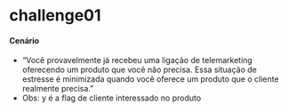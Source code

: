# challenge01

#### Cenário
- “Você provavelmente já recebeu uma ligação de telemarketing oferecendo um produto que você não precisa. Essa situação de estresse é minimizada quando você oferece um produto que o cliente realmente precisa.”
- Obs: y é a flag de cliente interessado no produto
